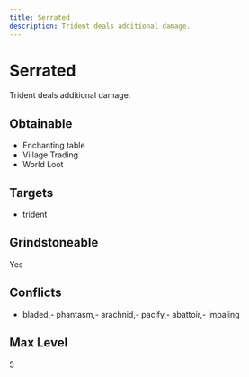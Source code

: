 ```yaml
---
title: Serrated
description: Trident deals additional damage.
---
```

# Serrated
Trident deals additional damage.
## Obtainable
- Enchanting table
- Village Trading
- World Loot
## Targets
- trident
## Grindstoneable
Yes
## Conflicts
- bladed,- phantasm,- arachnid,- pacify,- abattoir,- impaling
## Max Level
5
